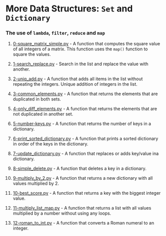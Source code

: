 # More Data Structures: ``Set`` and ``Dictionary``

### The use of ``lambda``, ``filter``, ``reduce`` and ``map``

1. [0-square_matrix_simple.py](./0-square_matrix_simple.py) - A function that computes the square value of all integers of a matrix. This function uses the ``map()`` function to square the values.

2. [1-search_replace.py](./1-search_replace.py) - Search in the list and replace the value with another.

3. [2-uniq_add.py](./2-uniq_add.py)  - A function that adds all items in the list without repeating the integers. Unique addition of integers in the list.

4. [3-common_elements.py](./3-common_elements.py) - A function that returns the elements that are duplicated in both sets.

5. [4-only_diff_elements.py](./4-only_diff_elements.py) - A function that returns the elements that are not duplicated in another set.

6. [5-number-keys.py](./5-number_keys.py) - A function that returns the number of keys in a dictionary.

7. [6-print_sorted_dictionary.py](./6-print_sorted_dictionary.py) - A function that prints a sorted dictionary in order of the keys in the dictionary.

8. [7-update_dictionary.py](./7-update_dictionary.py) - A function that replaces or adds key/value ina dictionary.

9. [8-simple_delete.py](./8-simple_delete.py) - A function that deletes a key in a dictionary.

10. [9-multiply_by_2.py](./9-multiply_by_2.py) - A function that returns a new dictionary with all values multiplied by 2.

11. [10-best_score.py](./10-best_score.py) - A function that returns a key with the biggest integer value. 

12. [11-multiply_list_map.py](./11-multiply_list_map.py) - A function that returns a list with all values multiplied by a number without using any loops.

13. [12-roman_to_int.py](./12-roman_to_int.py) - A function that converts a Roman numeral to an integer.
